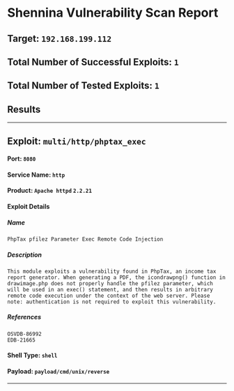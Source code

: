 # Shennina Vulnerability Scan Report

## Target: `192.168.199.112`



## Total Number of Successful Exploits: `1`

## Total Number of Tested Exploits: `1`

## Results



---



## Exploit: `multi/http/phptax_exec`
#### Port: `8080`

#### Service Name: `http`

#### Product: `Apache httpd` `2.2.21`

#### Exploit Details

##### Name

```
PhpTax pfilez Parameter Exec Remote Code Injection
```

##### Description

```
This module exploits a vulnerability found in PhpTax, an income tax report generator. When generating a PDF, the icondrawpng() function in drawimage.php does not properly handle the pfilez parameter, which will be used in an exec() statement, and then results in arbitrary remote code execution under the context of the web server. Please note: authentication is not required to exploit this vulnerability.
```

##### References

```
OSVDB-86992
EDB-21665
```


#### Shell Type: `shell`

#### Payload: `payload/cmd/unix/reverse`

---
